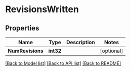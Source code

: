# RevisionsWritten

## Properties

Name | Type | Description | Notes
------------ | ------------- | ------------- | -------------
**NumRevisions** | **int32** |  | [optional] 

[[Back to Model list]](../README.md#documentation-for-models) [[Back to API list]](../README.md#documentation-for-api-endpoints) [[Back to README]](../README.md)


